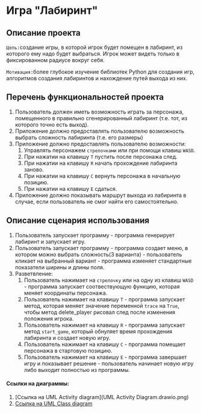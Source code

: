 # Игра "Лабиринт"

## Описание проекта 
`Цель:`создание игры, в которой игрок будет помещен в лабиринт, из которого ему надо будет выбраться. Игрок может видеть только в фиксированном радиусе вокруг себя.

`Мотивация:`более глубокое изучение библиотек Python для создания игр, алгоритмов создания лабиринтов и нахождение путей выхода из них.

## Перечень функциональностей проекта
1. Пользователь должен иметь возможность играть за персонажа, помещенного в правильно сгенерированный лабиринт (т.е. тот, из которого точно есть выход). 
2. Приложение должно предоставлять пользователю возможность выбрать сложность лабиринта (т.е. его размеры) 
3. Приложение должно предоставлять пользователю возможности:
   1. Управлять персонажем `стрелочками` или при помощи клавиш `WASD`.
   2. При нажатии на клавишу `T` пустить после персонажа след.
   3. При нажатии на клавишу `R` начать прохождение лабиринта заново.
   4. При нажатии на клавишу `C` вернуть персонажа в начальную позицию.
   5. При нажатии на клавишу `E` сдаться. 
4. Приложение должно показывать маршрут выхода из лабиринта в случае, если пользователь не смог найти его самостоятельно. 

## Описание сценария использования
1. Пользователь запускает программу - программа генерирует лабиринт и запускает игру.
2. Пользователь запускает программу - программа создает меню, в котором можно выбрать сложность(3 варианта) -
пользователь кликает на выбранный вариант - программа изменяет стандартные показатели ширины и длины поля.
3. Разветвление:
   1. Пользователь нажимает на `стрелочку` или на одну из клавиш `WASD` - программа запускает соотвествующую функцию,
которая меняет координаты персонажа.
   2. Пользователь нажимает на клавишу `T` - программа запускает метод, которая меняет значение переменной `trace`
на `True`, чтобы метод delete_player рисовал след после изменения положения игрока.
   3. Пользователь нажимает на клавишу `R` - программа запускает метод `start_game`, который обнуляет время прохождения
лабиринта и создает новую игру. 
   4. Пользователь нажимает на клавишу `C` - программа помещает персонажа в стартовую позицию.
   5. Пользователь нажимает на клавишу `E` - программа завершает игру и показывает решение - пользователь начинает новую
игру либо выходит полностью из программы.

#### Ссылки на диаграммы:
1. [Ссылка на UML Activity diagram](UML Activity Diagram.drawio.png)
2. [Ссылка на UML Class diagram](Class.drawio.png)